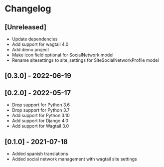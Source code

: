 # Changelog

## [Unreleased]

* Update dependencies
* Add support for wagtail 4.0
* Add demo project
* Make icon field optional for SocialNetwork model
* Rename sitesettings to site_settings for SiteSocialNetworkProfile model

## [0.3.0] - 2022-06-19

## [0.2.0] - 2022-05-17

* Drop support for Python 3.6
* Drop support for Python 3.7
* Add support for Python 3.10
* Add support for Django 4.0
* Add support for Wagtail 3.0

## [0.1.0] - 2021-07-18

* Added spanish translations
* Added social network management with wagtail site settings
